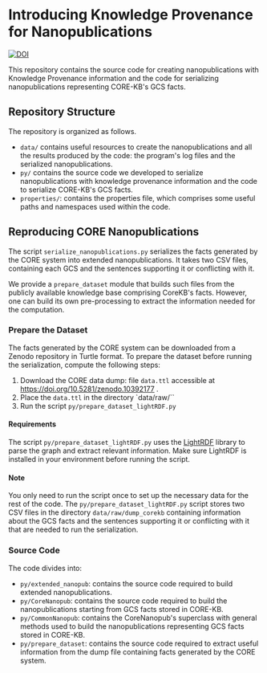 
# Introducing Knowledge Provenance for Nanopublications
[![DOI](https://zenodo.org/badge/DOI/10.5281/zenodo.10392177.svg)](https://doi.org/10.5281/zenodo.10392177)

This repository contains the source code for creating nanopublications with Knowledge Provenance information and the code for serializing nanopublications representing CORE-KB's GCS facts. 

## Repository Structure
The repository is organized as follows.
- `data/` contains useful resources to create the nanopublications and all the results produced by the code: the program's log files and the serialized nanopublications. 
- `py/` contains the source code we developed to serialize nanopublications with knowledge provenance information and the code to serialize CORE-KB's GCS facts.
- `properties/`: contains the properties file, which comprises some useful paths and namespaces used within the code.

## Reproducing CORE Nanopublications
The script `serialize_nanopublications.py` serializes the facts generated by the CORE system into extended nanopublications. It takes two CSV files, containing each GCS and the sentences supporting it or conflicting with it. 

We provide a `prepare_dataset` module that builds such files from the publicly available knowledge base comprising CoreKB's facts. However, one can build its own pre-processing to extract the information needed for the computation.

### Prepare the Dataset 
The facts generated by the CORE system can be downloaded from a Zenodo repository in Turtle format. To prepare the dataset before running the serialization, compute the following steps:
1. Download the CORE data dump: file `data.ttl` accessible at https://doi.org/10.5281/zenodo.10392177 .
2. Place the `data.ttl` in the directory `data/raw/``
3. Run the script `py/prepare_dataset_lightRDF.py` 

#### Requirements
The script `py/prepare_dataset_lightRDF.py` uses the [LightRDF](https://github.com/ozekik/lightrdf/) library to parse the graph and extract relevant information. Make sure LightRDF is installed in your environment before running the script.

#### Note

You only need to run the script once to set up the necessary data for the rest of the code. The `py/prepare_dataset_lightRDF.py` script stores two CSV files in the directory `data/raw/dump_corekb` containing information about the GCS facts and the sentences supporting it or conflicting with it that are needed to run the serialization. 

### Source Code
The code divides into:
- `py/extended_nanopub`: contains the source code required to build extended nanopublications.
- `py/CoreNanopub`: contains the source code required to build the nanopublications starting from GCS facts stored in CORE-KB.
- `py/CommonNanopub`: contains the CoreNanopub's superclass with general methods used to build the nanopublications representing GCS facts stored in CORE-KB.
- `py/prepare_dataset`: contains the source code required to extract useful information from the dump file containing facts generated by the CORE system.
